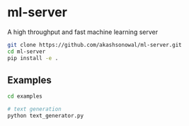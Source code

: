 # ml-server

A high throughput and fast machine learning server

```bash
git clone https://github.com/akashsonowal/ml-server.git
cd ml-server
pip install -e .
```

## Examples
```bash
cd examples

# text generation
python text_generator.py
```
